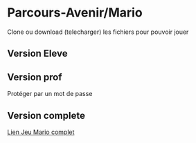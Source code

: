 # Parcours-Avenir/Mario

Clone ou download (telecharger) les fichiers pour pouvoir jouer

## Version Eleve



## Version prof

Protéger par un mot de passe

## Version complete

[Lien Jeu Mario complet](http://web-gb.pagesperso-orange.fr/processing/mario/Jeu-Mario.html)